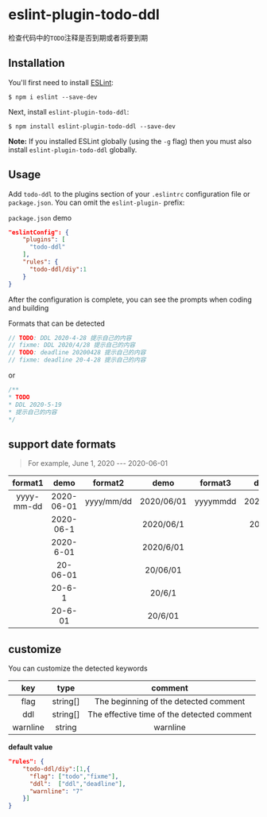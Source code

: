 # eslint-plugin-todo-ddl

检查代码中的`TODO`注释是否到期或者将要到期

## Installation

You'll first need to install [ESLint](http://eslint.org):

```
$ npm i eslint --save-dev
```

Next, install `eslint-plugin-todo-ddl`:

```
$ npm install eslint-plugin-todo-ddl --save-dev
```

**Note:** If you installed ESLint globally (using the `-g` flag) then you must also install `eslint-plugin-todo-ddl` globally.

## Usage

Add `todo-ddl` to the plugins section of your `.eslintrc` configuration file or `package.json`. You can omit the `eslint-plugin-` prefix:

`package.json` demo
```json
"eslintConfig": {
    "plugins": [
      "todo-ddl"
    ],
    "rules": {
      "todo-ddl/diy":1
    }
}
```

After the configuration is complete, you can see the prompts when coding and building

Formats that can be detected

```js
// TODO: DDL 2020-4-28 提示自己的内容
// fixme: DDL 2020/4/28 提示自己的内容
// TODO: deadline 20200428 提示自己的内容
// fixme: deadline 20-4-28 提示自己的内容
```
or
```js
/**
* TODO
* DDL 2020-5-19
* 提示自己的内容
*/
```

## support date formats
> For example, June 1, 2020 --- 2020-06-01

|  format1   |    demo    |  format2   |    demo    | format3  |   demo   |
| :--------: | :--------: | :--------: | :--------: | :------: | :------: |
| yyyy-mm-dd | 2020-06-01 | yyyy/mm/dd | 2020/06/01 | yyyymmdd | 20200601 |
|            | 2020-06-1  |            | 2020/06/1  |          |  200601  |
|            | 2020-6-01  |            | 2020/6/01  |
|            |  20-06-01  |            |  20/06/01  |
|            |   20-6-1   |            |   20/6/1   |
|            |  20-6-01   |            |  20/6/01   |
## customize
You can customize the detected keywords

|   key    |   type   |                  comment                   |
| :------: | :------: | :----------------------------------------: |
|   flag   | string[] |   The beginning of the detected comment    |
|   ddl    | string[] | The effective time of the detected comment |
| warnline |  string  |                  warnline                  |

**default value**
```json
"rules": {
    "todo-ddl/diy":[1,{
      "flag": ["todo","fixme"],
      "ddl":  ["ddl","deadline"],
      "warnline": "7"
    }]
}
```
